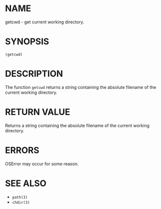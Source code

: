 # NAME
getcwd - get current working directory.

# SYNOPSIS

    (getcwd)

# DESCRIPTION
The function `getcwd` returns a string containing the absolute filename of the current working directory.

# RETURN VALUE
Returns a string containing the absolute filename of the current working directory.

# ERRORS
OSError may occur for some reason.

# SEE ALSO
- `path(3)`
- `chdir(3)`
